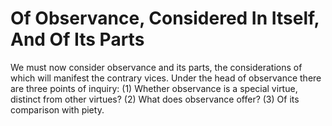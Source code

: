 # Of Observance, Considered In Itself, And Of Its Parts

We must now consider observance and its parts, the considerations of which will manifest the contrary vices.  Under the head of observance there are three points of inquiry:
(1) Whether observance is a special virtue, distinct from other virtues?
(2) What does observance offer?
(3) Of its comparison with piety.